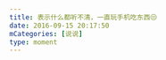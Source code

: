 ```yaml
---
title: 表示什么都听不清，一直玩手机吃东西😒
date: 2016-09-15 20:17:50
mCategories: [说说]
type: moment
---
```


<div id="pics-20160915201750"></div>

<script src="/lib/moment/pics.js"></script>
<script>
var data = [
    {"link": "2016-09-15_000002.jpeg", "type": "shuoshuo"},
    {"link": "2016-09-15_000004.jpeg", "type": "shuoshuo"},
    {"link": "2016-09-15_000005.jpeg", "type": "shuoshuo"},
    {"link": "2016-09-15_000006.jpeg", "type": "shuoshuo"},
    {"link": "2016-09-15_000007.jpeg", "type": "shuoshuo"},
    {"link": "2016-09-15_000008.jpeg", "type": "shuoshuo"}
];
picsRender(data, "pics-20160915201750");
</script>
